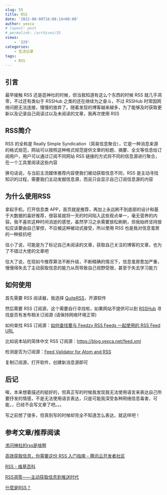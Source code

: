```yaml
---
slug: 55
title: RSS
date: '2022-08-09T16:08:14+08:00'
author: yexca
# layout: post
# permalink: /archives/55
views:
    - '229'
categories:
    - 生活记录
tags:
    - RSS
---
```


## 引言

最早接触 RSS 还是逛神社的时候，但当我知道有这么个东西的时候 RSS 就几乎凋零，不过还有类似于 RSSHub 之类的还在继续为之奋斗，不过 RSSHub 时常因网络问题无法连接，慢慢的放弃了。随着发现的博客越来越多，为了能够及时获取更新以及记录自己阅读过以及未阅读的文章，我再次使用 RSS

## RSS简介

RSS 的全称是 Really Simple Syndication（简易信息聚合），它是一种消息来源的格式规范，网站可以按照这种格式规范提供文章的标题、摘要、全文等信息给订阅用户，用户可以通过订阅不同网站 RSS 链接的方式将不同的信息源进行聚合，在一个工具里阅读这些内容

换句话说，与当前主流媒体推荐内容使我们被动获取信息不同，RSS 是主动寻找知识的过程，需要我们主动发掘信息源，而且只会显示自己订阅信息源的内容

## 为什么使用RSS

拿起手机，打开信息类 APP，首页就是推荐，再加上永远刷不到底部的设计和基于大数据的喜好推荐，很容易就将一天的时间陷入这些观点单一，毫无营养的内容。我不喜欢这种时间消逝的感觉，虽然学习之余需要放松刷刷，但我始终坚持放松应该要由自己掌控，不应被这种被动式接受，所以使用 RSS 也是我对信息茧房的一种抵抗吧

往小了说，可能是为了标记自己未阅读的文章，获取自己关注的博客的文章，也为了不错过大佬的文章吧

往大了说，在现如今推荐算法不断升级，不断精确的情况下，信息茧房愈加严重，慢慢得失去了主动获取信息的能力从而导致自己视野受限，甚至于失去学习能力

## 如何使用

首先需要 RSS 阅读器，我选择 [QuiteRSS](https://quiterss.org/en/download)，开源软件

然后需要 RSS 订阅源，这个需要自行寻找啦，如果网站不提供可以到 [RSSHub](https://docs.rsshub.app/) 寻找是否有发布相关订阅源 (请保持网络环境正常)

如何查找 RSS 订阅源：[如何查找要与 Feedzy RSS Feeds 一起使用的 RSS Feed URL](https://docs.themeisle.com/article/799-how-to-find-feed-url-for-feedzy-rss-feeds)

比如说本站的简体中文 RSS 订阅源：<https://blog.yexca.net/feed.xml>

检测是否为订阅源：[Feed Validator for Atom and RSS](https://validator.w3.org/feed/check.cgi)

复制订阅源，打开软件，创建新消息源即可

## 后记

唉，本来想着描述的挺好的，但真正写的时候我发现我无法使用语言来表达自己所要抒发的情感，不是无法使用语言表达，只是可能我深受各种网络信息毒害，可能，，已经不会写文章了吧。。。

写之前想了很多，但真到写的时候却完全不知道怎么表达，就这样吧！

## 参考文章/推荐阅读

[求问神社的rss是啥啊](https://www.hacg.cat/wp/bbs/提问区-提问区/求问神社的rss是啥啊)

[高效获取信息，你需要这份 RSS 入门指南 - 腾讯云开发者社区](https://cloud.tencent.com/developer/news/443089)

[RSS - 维基百科](https://zh.wikipedia.org/wiki/RSS)

[RSS凋零——主动获取信息到推送时代](https://www.douban.com/note/266565264/?_i=0028885H-CMAJA)

[什麼是RSS？](http://edu.tcfst.org.tw/rss.asp)

